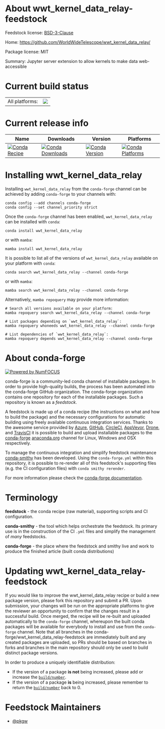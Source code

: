 About wwt_kernel_data_relay-feedstock
=====================================

Feedstock license: [BSD-3-Clause](https://github.com/conda-forge/wwt_kernel_data_relay-feedstock/blob/main/LICENSE.txt)

Home: https://github.com/WorldWideTelescope/wwt_kernel_data_relay/

Package license: MIT

Summary: Jupyter server extension to allow kernels to make data web-accessible

Current build status
====================


<table><tr><td>All platforms:</td>
    <td>
      <a href="https://dev.azure.com/conda-forge/feedstock-builds/_build/latest?definitionId=14208&branchName=main">
        <img src="https://dev.azure.com/conda-forge/feedstock-builds/_apis/build/status/wwt_kernel_data_relay-feedstock?branchName=main">
      </a>
    </td>
  </tr>
</table>

Current release info
====================

| Name | Downloads | Version | Platforms |
| --- | --- | --- | --- |
| [![Conda Recipe](https://img.shields.io/badge/recipe-wwt_kernel_data_relay-green.svg)](https://anaconda.org/conda-forge/wwt_kernel_data_relay) | [![Conda Downloads](https://img.shields.io/conda/dn/conda-forge/wwt_kernel_data_relay.svg)](https://anaconda.org/conda-forge/wwt_kernel_data_relay) | [![Conda Version](https://img.shields.io/conda/vn/conda-forge/wwt_kernel_data_relay.svg)](https://anaconda.org/conda-forge/wwt_kernel_data_relay) | [![Conda Platforms](https://img.shields.io/conda/pn/conda-forge/wwt_kernel_data_relay.svg)](https://anaconda.org/conda-forge/wwt_kernel_data_relay) |

Installing wwt_kernel_data_relay
================================

Installing `wwt_kernel_data_relay` from the `conda-forge` channel can be achieved by adding `conda-forge` to your channels with:

```
conda config --add channels conda-forge
conda config --set channel_priority strict
```

Once the `conda-forge` channel has been enabled, `wwt_kernel_data_relay` can be installed with `conda`:

```
conda install wwt_kernel_data_relay
```

or with `mamba`:

```
mamba install wwt_kernel_data_relay
```

It is possible to list all of the versions of `wwt_kernel_data_relay` available on your platform with `conda`:

```
conda search wwt_kernel_data_relay --channel conda-forge
```

or with `mamba`:

```
mamba search wwt_kernel_data_relay --channel conda-forge
```

Alternatively, `mamba repoquery` may provide more information:

```
# Search all versions available on your platform:
mamba repoquery search wwt_kernel_data_relay --channel conda-forge

# List packages depending on `wwt_kernel_data_relay`:
mamba repoquery whoneeds wwt_kernel_data_relay --channel conda-forge

# List dependencies of `wwt_kernel_data_relay`:
mamba repoquery depends wwt_kernel_data_relay --channel conda-forge
```


About conda-forge
=================

[![Powered by
NumFOCUS](https://img.shields.io/badge/powered%20by-NumFOCUS-orange.svg?style=flat&colorA=E1523D&colorB=007D8A)](https://numfocus.org)

conda-forge is a community-led conda channel of installable packages.
In order to provide high-quality builds, the process has been automated into the
conda-forge GitHub organization. The conda-forge organization contains one repository
for each of the installable packages. Such a repository is known as a *feedstock*.

A feedstock is made up of a conda recipe (the instructions on what and how to build
the package) and the necessary configurations for automatic building using freely
available continuous integration services. Thanks to the awesome service provided by
[Azure](https://azure.microsoft.com/en-us/services/devops/), [GitHub](https://github.com/),
[CircleCI](https://circleci.com/), [AppVeyor](https://www.appveyor.com/),
[Drone](https://cloud.drone.io/welcome), and [TravisCI](https://travis-ci.com/)
it is possible to build and upload installable packages to the
[conda-forge](https://anaconda.org/conda-forge) [anaconda.org](https://anaconda.org/)
channel for Linux, Windows and OSX respectively.

To manage the continuous integration and simplify feedstock maintenance
[conda-smithy](https://github.com/conda-forge/conda-smithy) has been developed.
Using the ``conda-forge.yml`` within this repository, it is possible to re-render all of
this feedstock's supporting files (e.g. the CI configuration files) with ``conda smithy rerender``.

For more information please check the [conda-forge documentation](https://conda-forge.org/docs/).

Terminology
===========

**feedstock** - the conda recipe (raw material), supporting scripts and CI configuration.

**conda-smithy** - the tool which helps orchestrate the feedstock.
                   Its primary use is in the construction of the CI ``.yml`` files
                   and simplify the management of *many* feedstocks.

**conda-forge** - the place where the feedstock and smithy live and work to
                  produce the finished article (built conda distributions)


Updating wwt_kernel_data_relay-feedstock
========================================

If you would like to improve the wwt_kernel_data_relay recipe or build a new
package version, please fork this repository and submit a PR. Upon submission,
your changes will be run on the appropriate platforms to give the reviewer an
opportunity to confirm that the changes result in a successful build. Once
merged, the recipe will be re-built and uploaded automatically to the
`conda-forge` channel, whereupon the built conda packages will be available for
everybody to install and use from the `conda-forge` channel.
Note that all branches in the conda-forge/wwt_kernel_data_relay-feedstock are
immediately built and any created packages are uploaded, so PRs should be based
on branches in forks and branches in the main repository should only be used to
build distinct package versions.

In order to produce a uniquely identifiable distribution:
 * If the version of a package **is not** being increased, please add or increase
   the [``build/number``](https://docs.conda.io/projects/conda-build/en/latest/resources/define-metadata.html#build-number-and-string).
 * If the version of a package **is** being increased, please remember to return
   the [``build/number``](https://docs.conda.io/projects/conda-build/en/latest/resources/define-metadata.html#build-number-and-string)
   back to 0.

Feedstock Maintainers
=====================

* [@pkgw](https://github.com/pkgw/)

